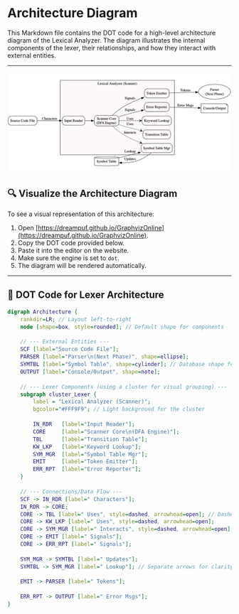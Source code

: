 # Architecture Diagram

This Markdown file contains the DOT code for a high-level architecture diagram of the Lexical Analyzer. The diagram illustrates the internal components of the lexer, their relationships, and how they interact with external entities.

 ---
 ![Architecture](src/images/Architecture.png)

## 🔍 Visualize the Architecture Diagram

To see a visual representation of this architecture:

1. Open [https://dreampuf.github.io/GraphvizOnline](https://dreampuf.github.io/GraphvizOnline).
2. Copy the DOT code provided below.
3. Paste it into the editor on the website.
4. Make sure the engine is set to `dot`.
5. The diagram will be rendered automatically.

---

## 📄 DOT Code for Lexer Architecture

```dot
digraph Architecture {
    rankdir=LR; // Layout left-to-right
    node [shape=box, style=rounded]; // Default shape for components

    // --- External Entities ---
    SCF [label="Source Code File"];
    PARSER [label="Parser\n(Next Phase)", shape=ellipse];
    SYMTBL [label="Symbol Table", shape=cylinder]; // Database shape for table
    OUTPUT [label="Console/Output", shape=note];

    // --- Lexer Components (using a cluster for visual grouping) ---
    subgraph cluster_Lexer {
        label = "Lexical Analyzer (Scanner)";
        bgcolor="#FFF9F9"; // Light background for the cluster

        IN_RDR   [label="Input Reader"];
        CORE     [label="Scanner Core\n(DFA Engine)"];
        TBL      [label="Transition Table"];
        KW_LKP   [label="Keyword Lookup"];
        SYM_MGR  [label="Symbol Table Mgr"];
        EMIT     [label="Token Emitter"];
        ERR_RPT  [label="Error Reporter"];
    }

    // --- Connections/Data Flow ---
    SCF -> IN_RDR [label=" Characters"];
    IN_RDR -> CORE;
    CORE -> TBL [label=" Uses", style=dashed, arrowhead=open]; // Dashed for dependency/usage
    CORE -> KW_LKP [label=" Uses", style=dashed, arrowhead=open];
    CORE -> SYM_MGR [label=" Interacts", style=dashed, arrowhead=open];
    CORE -> EMIT [label=" Signals"];
    CORE -> ERR_RPT [label=" Signals"];

    SYM_MGR -> SYMTBL [label=" Updates"];
    SYMTBL -> SYM_MGR [label=" Lookup"]; // Separate arrows for clarity

    EMIT -> PARSER [label=" Tokens"];

    ERR_RPT -> OUTPUT [label=" Error Msgs"];
}
